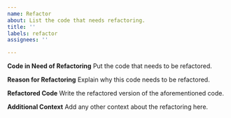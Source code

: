 ```yaml
---
name: Refactor
about: List the code that needs refactoring.
title: ''
labels: refactor
assignees: ''

---
```


**Code in Need of Refactoring**
Put the code that needs to be refactored.

**Reason for Refactoring**
Explain why this code needs to be refactored.

**Refactored Code**
Write the refactored version of the aforementioned code.

**Additional Context**
Add any other context about the refactoring here.
